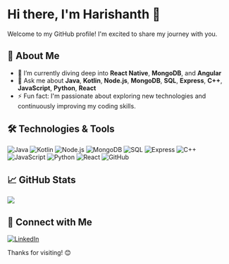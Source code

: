 # Hi there, I'm Harishanth 👋

Welcome to my GitHub profile! I'm excited to share my journey with you.

## 🚀 About Me
- 🌱 I’m currently diving deep into **React Native**, **MongoDB**, and **Angular**
- 💬 Ask me about **Java**, **Kotlin**, **Node.js**, **MongoDB**, **SQL**, **Express**, **C++**, **JavaScript**, **Python**, **React**
- ⚡ Fun fact: I'm passionate about exploring new technologies and continuously improving my coding skills.

## 🛠️ Technologies & Tools

![Java](https://img.shields.io/badge/-Java-black?style=flat-square&logo=java)
![Kotlin](https://img.shields.io/badge/-Kotlin-0095D5?style=flat-square&logo=kotlin&logoColor=white)
![Node.js](https://img.shields.io/badge/-Node.js-339933?style=flat-square&logo=node.js&logoColor=white)
![MongoDB](https://img.shields.io/badge/-MongoDB-47A248?style=flat-square&logo=mongodb&logoColor=white)
![SQL](https://img.shields.io/badge/-SQL-4479A1?style=flat-square&logo=postgresql&logoColor=white)
![Express](https://img.shields.io/badge/-Express-black?style=flat-square&logo=express&logoColor=white)
![C++](https://img.shields.io/badge/-C++-00599C?style=flat-square&logo=c%2B%2B&logoColor=white)
![JavaScript](https://img.shields.io/badge/-JavaScript-black?style=flat-square&logo=javascript)
![Python](https://img.shields.io/badge/-Python-3776AB?style=flat-square&logo=python)
![React](https://img.shields.io/badge/-React-black?style=flat-square&logo=react)
![GitHub](https://img.shields.io/badge/-GitHub-181717?style=flat-square&logo=github)

## 📈 GitHub Stats

<img align="center" src="https://github-readme-stats.vercel.app/api?username=it21201714&show_icons=true&hide_border=true" />

## 🔗 Connect with Me

[![LinkedIn](https://img.shields.io/badge/-LinkedIn-0077B5?style=flat-square&logo=linkedin&logoColor=white)](https://www.linkedin.com/in/harishanth-anandaraj-1229ba274)

Thanks for visiting! 😊

